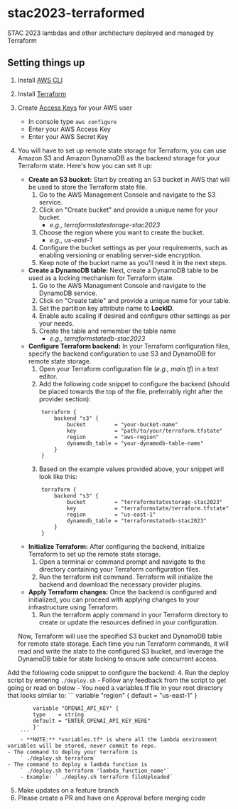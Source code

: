 # stac2023-terraformed
STAC 2023 lambdas and other architecture deployed and managed by Terraform

## Setting things up

1. Install [AWS CLI](https://docs.aws.amazon.com/cli/latest/userguide/getting-started-install.html)
2. Install [Terraform](https://developer.hashicorp.com/terraform/downloads)
3. Create [Access Keys](https://docs.aws.amazon.com/powershell/latest/userguide/pstools-appendix-sign-up.html) for your AWS user
    - In console type `aws configure`
    - Enter your AWS Access Key
    - Enter your AWS Secret Key
4. You will have to set up remote state storage for Terraform, you can use Amazon S3 and Amazon DynamoDB as the backend storage for your Terraform state. Here's how you can set it up:
    - **Create an S3 bucket:** Start by creating an S3 bucket in AWS that will be used to store the Terraform state file.
        1. Go to the AWS Management Console and navigate to the S3 service.
        2. Click on "Create bucket" and provide a unique name for your bucket. 
            - *e.g., terraformstatestorage-stac2023*
        3. Choose the region where you want to create the bucket.
            - *e.g., us-east-1*
        4. Configure the bucket settings as per your requirements, such as enabling versioning or enabling server-side encryption.
        5. Keep note of the bucket name as you'll need it in the next steps.
    - **Create a DynamoDB table:** Next, create a DynamoDB table to be used as a locking mechanism for Terraform state.
        1. Go to the AWS Management Console and navigate to the DynamoDB service.
        2. Click on "Create table" and provide a unique name for your table.
        3. Set the partition key attribute name to **LockID**.
        4. Enable auto scaling if desired and configure other settings as per your needs.
        5. Create the table and remember the table name
            - *e.g., terraformstatedb-stac2023*
    - **Configure Terraform backend:** In your Terraform configuration files, specify the backend configuration to use S3 and DynamoDB for remote state storage.
        1. Open your Terraform configuration file (*e.g., main.tf*) in a text editor.
        2. Add the following code snippet to configure the backend (should be placed towards the top of the file, preferrably right after the provider section):
        ```
            terraform {
                backend "s3" {
                    bucket         = "your-bucket-name"
                    key            = "path/to/your/terraform.tfstate"
                    region         = "aws-region"
                    dynamodb_table = "your-dynamodb-table-name"
                }
            }
        ```
        3. Based on the example values provided above, your snippet will look like this:
        ```
            terraform {
                backend "s3" {
                    bucket         = "terraformstatestorage-stac2023"
                    key            = "terraformstate/terraform.tfstate"
                    region         = "us-east-1"
                    dynamodb_table = "terraformstatedb-stac2023"
                }
            }
        ```
    - **Initialize Terraform:** After configuring the backend, initialize Terraform to set up the remote state storage.
        1. Open a terminal or command prompt and navigate to the directory containing your Terraform configuration files.
        2. Run the terraform init command. Terraform will initialize the backend and download the necessary provider plugins.
    - **Apply Terraform changes:** Once the backend is configured and initialized, you can proceed with applying changes to your infrastructure using Terraform.
        1. Run the terraform apply command in your Terraform directory to create or update the resources defined in your configuration.
    
    Now, Terraform will use the specified S3 bucket and DynamoDB table for remote state storage. Each time you run Terraform commands, it will read and write the state to the configured S3 bucket, and leverage the DynamoDB table for state locking to ensure safe concurrent access.

Add the following code snippet to configure the backend:
4. Run the deploy script by entering `./deploy.sh`
    - Follow any feedback from the script to get going or read on below
    - You need a variables.tf file in your root directory that looks similar to:
        ```
            variable "region" {
            default = "us-east-1"
            }

            variable "OPENAI_API_KEY" {
            type    = string
            default = "ENTER_OPENAI_API_KEY_HERE"
            }'
        ```
        - **NOTE:** *variables.tf* is where all the lambda environment variables will be stored, never commit to repo.
    - The command to deploy your terraform is
        ` ./deploy.sh terraform`
    - The command to deploy a lambda function is
        ` ./deploy.sh terraform 'lambda_function_name'`
        - Example: ` ./deploy.sh terraform fileUploaded`
5. Make updates on a feature branch
6. Please create a PR and have one Approval before merging code